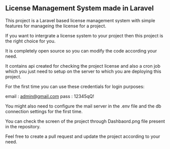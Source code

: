 
## License Management System made in Laravel

This project is a Laravel based license management system with simple features for manageing the license for a project.

If you want to intergrate a license system to your project then this project is the right choice for you.

It is completely open source so you can modify the code according your need.

It contains api created for checking the project license and also a cron job which you just need to setup on the server to which you are deploying this project.

For the first time you can use these credentials for login purposes:

email : admin@gmail.com pass : 12345qQ!

You might also need to configure the mail server in the .env file and the db connection settings for the first time.

You can check the screen of the project through Dashbaord.png file present in the repository.

Feel free to create a pull request and update the project according to your need.
